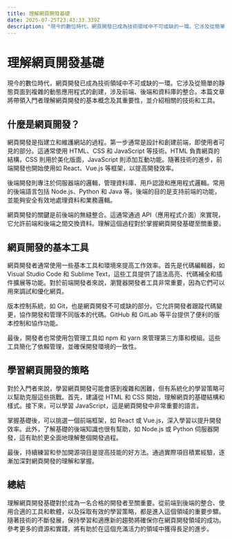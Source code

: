 ```yaml
---
title: 理解網頁開發基礎
date: 2025-07-25T23:43:33.339Z
description: "現今的數位時代，網頁開發已成為技術領域中不可或缺的一環。它涉及從簡單的靜態頁面到複雜的動態應用程式的創建，涉及前端、後端和資料庫的整合。本篇文章將帶領入門者理解網頁開發的基本概念及其重要性，並介紹相關的技術和工具。"
---
```


# 理解網頁開發基礎

現今的數位時代，網頁開發已成為技術領域中不可或缺的一環。它涉及從簡單的靜態頁面到複雜的動態應用程式的創建，涉及前端、後端和資料庫的整合。本篇文章將帶領入門者理解網頁開發的基本概念及其重要性，並介紹相關的技術和工具。

## 什麼是網頁開發？

網頁開發是指建立和維護網站的過程。第一步通常是設計和創建前端，即使用者可見的部分。這通常使用 HTML、CSS 和 JavaScript 等技術。HTML 負責網頁的結構，CSS 則用於美化版面，JavaScript 則添加互動功能。隨著技術的進步，前端開發也開始使用如 React、Vue.js 等框架，以提高開發效率。

後端開發則專注於伺服器端的邏輯，管理資料庫、用戶認證和應用程式邏輯。常用的後端語言包括 Node.js、Python 和 Java 等。後端的目的是支持前端的功能，並能夠安全有效地處理資料和業務邏輯。

網頁開發的關鍵是前後端的無縫整合。這通常通過 API（應用程式介面）來實現，它允許前端和後端之間交換資料。理解這個過程對於掌握網頁開發基礎至關重要。

## 網頁開發的基本工具

網頁開發者通常使用一些基本工具和環境來提高工作效率。首先是代碼編輯器，如 Visual Studio Code 和 Sublime Text，這些工具提供了語法高亮、代碼補全和插件擴展等功能。對於前端開發者來說，瀏覽器開發者工具非常重要，因為它們可以用來調試和優化網頁。

版本控制系統，如 Git，也是網頁開發不可或缺的部分。它允許開發者跟蹤代碼變更，協作開發和管理不同版本的代碼。GitHub 和 GitLab 等平台提供了便利的版本控制和協作功能。

最後，開發者也常使用包管理工具如 npm 和 yarn 來管理第三方庫和模組。這些工具簡化了依賴管理，並確保開發環境的一致性。

## 學習網頁開發的策略

對於入門者來說，學習網頁開發可能會感到複雜和困難，但有系統化的學習策略可以幫助克服這些挑戰。首先，建議從 HTML 和 CSS 開始，理解網頁的基礎結構和樣式。接下來，可以學習 JavaScript，這是網頁開發中非常重要的語言。

掌握基礎後，可以挑選一個前端框架，如 React 或 Vue.js，深入學習以提升開發效率。此外，了解基礎的後端知識也很有幫助，如 Node.js 或 Python 伺服器開發，這有助於更全面地理解整個開發過程。

最後，持續練習和參加開源項目是提高技能的好方法。通過實際項目積累經驗，逐漸加深對網頁開發的理解和掌握。

## 總結

理解網頁開發基礎對於成為一名合格的開發者至關重要。從前端到後端的整合、使用合適的工具和軟體，以及採取有效的學習策略，都是進入這個領域的重要步驟。隨著技術的不斷發展，保持學習和適應新的趨勢將確保你在網頁開發領域的成功。參考更多的資源和實踐，將有助於在這個充滿活力的領域中獲得長足的進步。